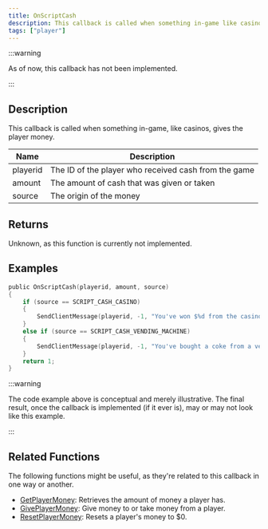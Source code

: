 ```yaml
---
title: OnScriptCash
description: This callback is called when something in-game like casinos give the player money.
tags: ["player"]
---
```


:::warning

As of now, this callback has not been implemented.

:::

## Description

This callback is called when something in-game, like casinos, gives the player money.

| Name     | Description                                     |
|----------|-------------------------------------------------|
| playerid | The ID of the player who received cash from the game |
| amount   | The amount of cash that was given or taken               |
| source   | The origin of the money                       |

## Returns

Unknown, as this function is currently not implemented.

## Examples

```c
public OnScriptCash(playerid, amount, source)
{
    if (source == SCRIPT_CASH_CASINO)
    {
        SendClientMessage(playerid, -1, "You've won $%d from the casino!", amount);
    }
    else if (source == SCRIPT_CASH_VENDING_MACHINE)
    {
        SendClientMessage(playerid, -1, "You've bought a coke from a vending machine for $%d", amount);
    }
    return 1;
}
```

:::warning

The code example above is conceptual and merely illustrative. The final result, once the callback is implemented (if it ever is), may or may not look like this example.

:::

## Related Functions

The following functions might be useful, as they're related to this callback in one way or another. 

- [GetPlayerMoney](../functions/GetPlayerMoney): Retrieves the amount of money a player has.
- [GivePlayerMoney](../functions/GivePlayerMoney): Give money to or take money from a player.
- [ResetPlayerMoney](../functions/ResetPlayerMoney): Resets a player's money to $0.
